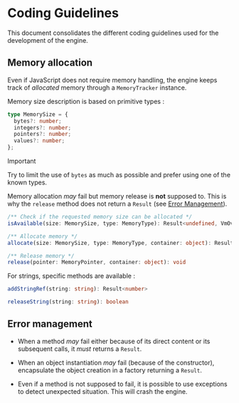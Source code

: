 # Coding Guidelines

This document consolidates the different coding guidelines used for the development of the engine.

## Memory allocation

Even if JavaScript does not require memory handling, the engine keeps track of *allocated* memory through a `MemoryTracker` instance.

Memory size description is based on primitive types :

```TypeScript
type MemorySize = {
  bytes?: number;
  integers?: number;
  pointers?: number;
  values?: number;
};
```

> [!IMPORTANT]  
> Try to limit the use of `bytes` as much as possible and prefer using one of the known types.

Memory allocation *may* fail but memory release is **not** supposed to. This is why the `release` method does not return a `Result` (see [Error Management](#error-management)).

```TypeScript
/** Check if the requested memory size can be allocated */
isAvailable(size: MemorySize, type: MemoryType): Result<undefined, VmOverflowException>

/** Allocate memory */
allocate(size: MemorySize, type: MemoryType, container: object): Result<MemoryPointer, VmOverflowException>

/** Release memory */
release(pointer: MemoryPointer, container: object): void
```

For strings, specific methods are available :

```TypeScript
addStringRef(string: string): Result<number>

releaseString(string: string): boolean
```

## Error management

* When a method *may* fail either because of its direct content or its subsequent calls, it *must* returns a `Result`.

* When an object instantiation *may* fail (because of the constructor), encapsulate the object creation in a factory returning a `Result`.

* Even if a method is not supposed to fail, it is possible to use exceptions to detect unexpected situation. This will crash the engine.
